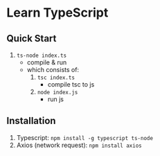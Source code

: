 # Learn TypeScript

## Quick Start

1. `ts-node index.ts`
    - compile & run
    - which consists of:
        1. `tsc index.ts`
            - compile tsc to js
        1. `node index.js`
            - run js

## Installation

1. Typescript: `npm install -g typescript ts-node`
1. Axios (network request): `npm install axios`
